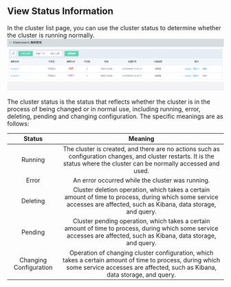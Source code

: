 ## View Status Information
In the cluster list page, you can use the cluster status to determine whether the cluster is running normally.</br>
 ![查询1](https://github.com/jdcloudcom/cn/blob/Elasticsearch/image/Internet-Middleware/JCS%20for%20Elasticsearch/集群状态-01.png)

The cluster status is the status that reflects whether the cluster is in the process of being changed or in normal use, including running, error, deleting, pending and changing configuration. The specific meanings are as follows:</br>

Status | Meaning
:---: | :---:
Running | The cluster is created, and there are no actions such as configuration changes, and cluster restarts. It is the status where the cluster can be normally accessed and used. |
Error | An error occurred while the cluster was running. |
Deleting | Cluster deletion operation, which takes a certain amount of time to process, during which some service accesses are affected, such as Kibana, data storage, and query. |
Pending | Cluster pending operation, which takes a certain amount of time to process, during which some service accesses are affected, such as Kibana, data storage, and query. |
Changing Configuration | Operation of changing cluster configuration, which takes a certain amount of time to process, during which some service accesses are affected, such as Kibana, data storage, and query.|
</br>

